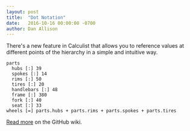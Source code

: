 ```yaml
---
layout: post
title:  "Dot Notation"
date:   2016-10-16 00:00:00 -0700
author: Dan Allison
---
```


There's a new feature in Calculist that allows you to reference values at different points of the hierarchy in a simple and intuitive way.

```
parts
  hubs [:] 39
  spokes [:] 14
  rims [:] 50
  tires [:] 20
  handlebars [:] 48
  frame [:] 380
  fork [:] 40
  seat [:] 33
wheels [=] parts.hubs + parts.rims + parts.spokes + parts.tires
```

[Read more](https://github.com/calculist/calculist/wiki/Computation#accessors) on the GitHub wiki.
